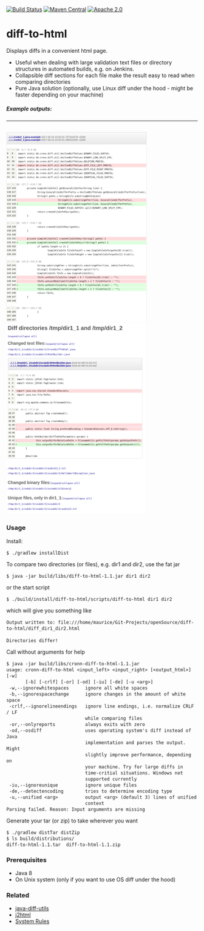 [![Build Status](https://travis-ci.org/cronn-de/diff-to-html.svg?branch=master)](https://travis-ci.org/cronn-de/diff-to-html)
[![Maven Central](https://maven-badges.herokuapp.com/maven-central/de.cronn/diff-to-html/badge.svg)](http://maven-badges.herokuapp.com/maven-central/de.cronn/diff-to-html)
[![Apache 2.0](https://img.shields.io/github/license/cronn-de/diff-to-html.svg)](http://www.apache.org/licenses/LICENSE-2.0)


# diff-to-html #

Displays diffs in a convenient html page. 

* Useful when dealing with large validation text files or directory structures in automated builds, e.g. on Jenkins. 
* Collapsible diff sections for each file make the result easy to read when comparing directories
* Pure Java solution (optionally, use Linux diff under the hood - might be faster depending on your machine)

##### Example outputs:
---
[![cronn-diff-to-html_outputExample3](cronn-diff-to-html_outputExample1.png)](cronn-diff-to-html_outputExample1_hiRes.png)
[![cronn-diff-to-html_outputExample2](cronn-diff-to-html_outputExample2.png)](cronn-diff-to-html_outputExample2_hiRes.png)
---

### Usage 

Install: 
```
$ ./gradlew installDist
```
To compare two directories (or files), e.g. dir1 and dir2, use the fat jar

```
$ java -jar build/libs/diff-to-html-1.1.jar dir1 dir2
```
or the start script
```
$ ./build/install/diff-to-html/scripts/diff-to-html dir1 dir2
```
which will give you something like
```
Output written to: file:///home/maurice/Git-Projects/openSource/diff-to-html/diff_dir1_dir2.html

Directories differ!
```
Call without arguments for help
```
$ java -jar build/libs/cronn-diff-to-html-1.1.jar 
usage: cronn-diff-to-html <input_left> <input_right> [<output_html>]  [-w]
       [-b] [-crlf] [-or] [-od] [-iu] [-de] [-u <arg>]
 -w,--ignorewhitespaces      ignore all white spaces
 -b,--ignorespacechange      ignore changes in the amount of white space
 -crlf,--ignorelineendings   ignore line endings, i.e. normalize CRLF / LF
                             while comparing files
 -or,--onlyreports           always exits with zero
 -od,--osdiff                uses operating system's diff instead of Java
                             implementation and parses the output. Might
                             slightly improve performance, depending on
                             your machine. Try for large diffs in
                             time-critial situations. Windows not
                             supported currently
 -iu,--ignoreunique          ignore unique files
 -de,--detectencoding        tries to determine encoding type
 -u,--unified <arg>          output <arg> (default 3) lines of unified
                             context
Parsing failed. Reason: Input arguments are missing
```
Generate your tar (or zip) to take wherever you want
```
$ ./gradlew distTar distZip
$ ls build/distributions/
diff-to-html-1.1.tar  diff-to-html-1.1.zip
``` 

### Prerequisites 
- Java 8
- On Unix system (only if you want to use OS diff under the hood)

### Related 
- [java-diff-utils](https://github.com/dnaumenko/java-diff-utils)
- [j2html](https://j2html.com/)
- [System Rules](http://stefanbirkner.github.io/system-rules/)